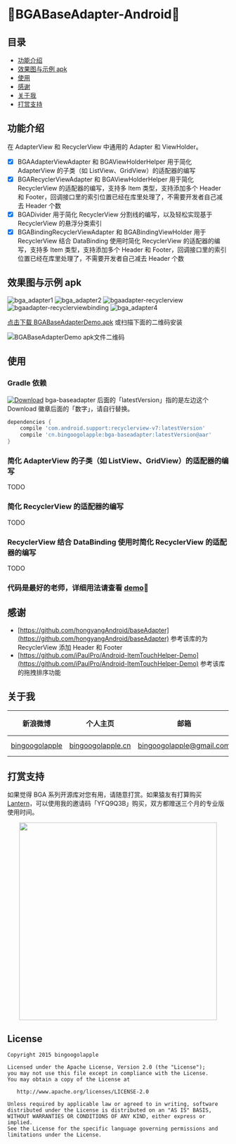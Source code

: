 :running:BGABaseAdapter-Android:running:
============

## 目录
* [功能介绍](#功能介绍)
* [效果图与示例 apk](#效果图与示例-apk)
* [使用](#使用)
* [感谢](#感谢)
* [关于我](#关于我)
* [打赏支持](#打赏支持)

## 功能介绍
在 AdapterView 和 RecyclerView 中通用的 Adapter 和 ViewHolder。

- [x] BGAAdapterViewAdapter 和 BGAViewHolderHelper 用于简化 AdapterView 的子类（如 ListView、GridView）的适配器的编写
- [x] BGARecyclerViewAdapter 和 BGAViewHolderHelper 用于简化 RecyclerView 的适配器的编写，支持多 Item 类型，支持添加多个 Header 和 Footer，回调接口里的索引位置已经在库里处理了，不需要开发者自己减去 Header 个数
- [x] BGADivider 用于简化 RecyclerView 分割线的编写，以及轻松实现基于 RecyclerView 的悬浮分类索引
- [x] BGABindingRecyclerViewAdapter 和 BGABindingViewHolder 用于 RecyclerView 结合 DataBinding 使用时简化 RecyclerView 的适配器的编写，支持多 Item 类型，支持添加多个 Header 和 Footer，回调接口里的索引位置已经在库里处理了，不需要开发者自己减去 Header 个数

## 效果图与示例 apk
![bga_adapter1](https://cloud.githubusercontent.com/assets/8949716/17476073/bf819e04-5d90-11e6-9c21-193ba3c426ed.gif)
![bga_adapter2](https://cloud.githubusercontent.com/assets/8949716/17476074/bfb571ca-5d90-11e6-95b3-c5c345377a8d.gif)
![bgaadapter-recyclerview](https://cloud.githubusercontent.com/assets/8949716/20648733/0b405938-b4ea-11e6-9a37-9fad31f72ec8.gif)
![bgaadapter-recyclerviewbinding](https://cloud.githubusercontent.com/assets/8949716/20648734/0b816fd6-b4ea-11e6-9716-e869f7af0564.gif)
![bga_adapter4](https://cloud.githubusercontent.com/assets/8949716/17476076/bfef7082-5d90-11e6-9403-ba526a10d58f.gif)

[点击下载 BGABaseAdapterDemo.apk](http://fir.im/BGABaseAdapterDemo) 或扫描下面的二维码安装

![BGABaseAdapterDemo apk文件二维码](https://cloud.githubusercontent.com/assets/8949716/20648602/bd14c31e-b4e6-11e6-9f0d-c6b909f46e2d.png)

## 使用

### Gradle 依赖

[![Download](https://api.bintray.com/packages/bingoogolapple/maven/bga-baseadapter/images/download.svg)](https://bintray.com/bingoogolapple/maven/bga-baseadapter/_latestVersion) bga-baseadapter 后面的「latestVersion」指的是左边这个 Download 徽章后面的「数字」，请自行替换。

```groovy
dependencies {
    compile 'com.android.support:recyclerview-v7:latestVersion'
    compile 'cn.bingoogolapple:bga-baseadapter:latestVersion@aar'
}
```

### 简化 AdapterView 的子类（如 ListView、GridView）的适配器的编写

TODO

### 简化 RecyclerView 的适配器的编写

TODO

### RecyclerView 结合 DataBinding 使用时简化 RecyclerView 的适配器的编写

TODO

### 代码是最好的老师，详细用法请查看 [demo](https://github.com/bingoogolapple/BGABaseAdapter-Android/tree/master/demo):feet:

## 感谢

* [https://github.com/hongyangAndroid/baseAdapter](https://github.com/hongyangAndroid/baseAdapter)
参考该库的为 RecyclerView 添加 Header 和 Footer
* [https://github.com/iPaulPro/Android-ItemTouchHelper-Demo](https://github.com/iPaulPro/Android-ItemTouchHelper-Demo)
参考该库的拖拽排序功能

## 关于我

| 新浪微博 | 个人主页 | 邮箱 | BGA系列开源库QQ群
| ------------ | ------------- | ------------ | ------------ |
| <a href="http://weibo.com/bingoogol" target="_blank">bingoogolapple</a> | <a  href="http://www.bingoogolapple.cn" target="_blank">bingoogolapple.cn</a>  | <a href="mailto:bingoogolapple@gmail.com" target="_blank">bingoogolapple@gmail.com</a> | ![BGA_CODE_CLUB](http://7xk9dj.com1.z0.glb.clouddn.com/BGA_CODE_CLUB.png?imageView2/2/w/200) |

## 打赏支持

如果觉得 BGA 系列开源库对您有用，请随意打赏。如果猿友有打算购买 [Lantern](https://github.com/getlantern/forum)，可以使用我的邀请码「YFQ9Q3B」购买，双方都赠送三个月的专业版使用时间。

<p align="center">
  <img src="http://7xk9dj.com1.z0.glb.clouddn.com/bga_pay.png" width="450">
</p>

## License

    Copyright 2015 bingoogolapple

    Licensed under the Apache License, Version 2.0 (the "License");
    you may not use this file except in compliance with the License.
    You may obtain a copy of the License at

       http://www.apache.org/licenses/LICENSE-2.0

    Unless required by applicable law or agreed to in writing, software
    distributed under the License is distributed on an "AS IS" BASIS,
    WITHOUT WARRANTIES OR CONDITIONS OF ANY KIND, either express or implied.
    See the License for the specific language governing permissions and
    limitations under the License.

